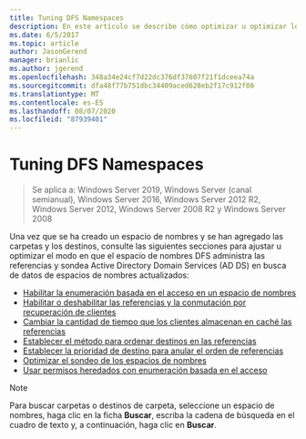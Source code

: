 ```yaml
---
title: Tuning DFS Namespaces
description: En este artículo se describe cómo optimizar u optimizar los espacios de nombres DFS
ms.date: 6/5/2017
ms.topic: article
author: JasonGerend
manager: brianlic
ms.author: jgerend
ms.openlocfilehash: 348a34e24cf7d22dc376df37607f21f1dceea74a
ms.sourcegitcommit: dfa48f77b751dbc34409aced628eb2f17c912f08
ms.translationtype: MT
ms.contentlocale: es-ES
ms.lasthandoff: 08/07/2020
ms.locfileid: "87939401"
---
```

# <a name="tuning-dfs-namespaces"></a>Tuning DFS Namespaces

> Se aplica a: Windows Server 2019, Windows Server (canal semianual), Windows Server 2016, Windows Server 2012 R2, Windows Server 2012, Windows Server 2008 R2 y Windows Server 2008

Una vez que se ha creado un espacio de nombres y se han agregado las carpetas y los destinos, consulte las siguientes secciones para ajustar u optimizar el modo en que el espacio de nombres DFS administra las referencias y sondea Active Directory Domain Services (AD DS) en busca de datos de espacios de nombres actualizados:

-   [Habilitar la enumeración basada en el acceso en un espacio de nombres](enable-access-based-enumeration-on-a-namespace.md)
-   [Habilitar o deshabilitar las referencias y la conmutación por recuperación de clientes](enable-or-disable-referrals-and-client-failback.md)
-   [Cambiar la cantidad de tiempo que los clientes almacenan en caché las referencias](change-the-amount-of-time-that-clients-cache-referrals.md)
-   [Establecer el método para ordenar destinos en las referencias](set-the-ordering-method-for-targets-in-referrals.md)
-   [Establecer la prioridad de destino para anular el orden de referencias](set-target-priority-to-override-referral-ordering.md)
-   [Optimizar el sondeo de los espacios de nombres](optimize-namespace-polling.md)
-   [Usar permisos heredados con enumeración basada en el acceso](using-inherited-permissions-with-access-based-enumeration.md)

> [!NOTE]
> Para buscar carpetas o destinos de carpeta, seleccione un espacio de nombres, haga clic en la ficha **Buscar**, escriba la cadena de búsqueda en el cuadro de texto y, a continuación, haga clic en **Buscar**.